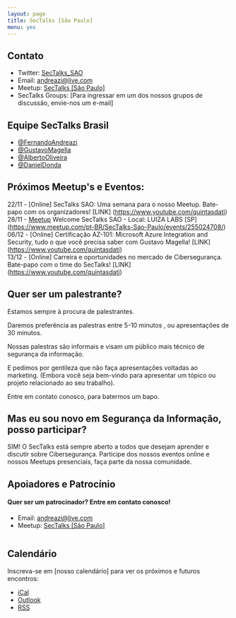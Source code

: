 ```yaml
---
layout: page
title: SecTalks [São Paulo]
menu: yes
---
```


## Contato

* Twitter: [SecTalks_SAO](https://twitter.com/sectalks_sao)
* Email: [andreazi@live.com](mailto:andreazi@live.com)
* Meetup: [SecTalks [São Paulo]](https://www.meetup.com/SecTalks-Sao-Paulo/)
* SecTalks Groups: [Para ingressar em um dos nossos grupos de discussão, envie-nos um e-mail]

## Equipe SecTalks Brasil

* [@FernandoAndreazi](https://twitter.com/fandreazi) 
* [@GustavoMagella](https://twitter.com/gustavomagella)
* [@AlbertoOliveira](https://twitter.com/_AlbertoOliveir)
* [@DanielDonda](https://twitter.com/DanielDonda)

## Próximos Meetup's e Eventos:

22/11 - [Online] SecTalks SAO: Uma semana para o nosso Meetup. Bate-papo com os organizadores! [LINK] (https://www.youtube.com/quintasdati) </br>
28/11 - [Meetup](https://www.meetup.com/SecTalks-Sao-Paulo/) Welcome SecTalks SAO - Local: LUIZA LABS [SP] (https://www.meetup.com/pt-BR/SecTalks-Sao-Paulo/events/255024708/) </br>
06/12 - [Online] Certificação AZ-101: Microsoft Azure Integration and Security, tudo o que você precisa saber com Gustavo Magella! [LINK] (https://www.youtube.com/quintasdati)</br>
13/12 - [Online] Carreira e oportunidades no mercado de Cibersegurança. Bate-papo com o time do SecTalks! [LINK] (https://www.youtube.com/quintasdati)</br>

## Quer ser um palestrante?

Estamos sempre à procura de palestrantes.

Daremos preferência as palestras entre 5-10 minutos , ou apresentações de 30 minutos.

Nossas palestras são informais e visam um público mais técnico de segurança da informação. 

E pedimos por gentileza que não faça apresentações voltadas ao marketing. (Embora você seja bem-vindo para apresentar um tópico ou projeto relacionado ao seu trabalho).

Entre em contato conosco, para batermos um bapo.

## Mas eu sou novo em Segurança da Informação, posso participar?

SIM! O SecTalks está sempre aberto a todos que desejam aprender e discutir sobre Cibersegurança. Participe dos nossos eventos online e nossos Meetups presenciais, faça parte da nossa comunidade. 

## Apoiadores e Patrocínio

#### Quer ser um patrocinador? Entre em contato conosco!

* Email: [andreazi@live.com](mailto:andreazi@live.com)
* Meetup: [SecTalks [São Paulo]](https://www.meetup.com/SecTalks-Sao-Paulo/)

<a href="https://www.facebook.com/quintasdati" 
   title="">
    <img src="https://www.facebook.com/quintasdati/photos/a.488737004565001/794664883972210" 
         alt="" 
         class="sponsor">
</a>

## Calendário

Inscreva-se em [nosso calendário] para ver os próximos e futuros encontros:

* [iCal](webcal://www.meetup.com/)
* [Outlook](http://www.meetup.com/)
* [RSS](http://www.meetup.com/)
